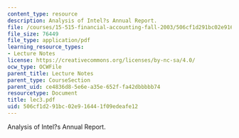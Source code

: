 ```yaml
---
content_type: resource
description: Analysis of Intel?s Annual Report.
file: /courses/15-515-financial-accounting-fall-2003/506cf1d291bc02e916441f09edeafe12_lec3.pdf
file_size: 76449
file_type: application/pdf
learning_resource_types:
- Lecture Notes
license: https://creativecommons.org/licenses/by-nc-sa/4.0/
ocw_type: OCWFile
parent_title: Lecture Notes
parent_type: CourseSection
parent_uid: ce4836d8-5e6e-a35e-652f-fa42dbbbbb74
resourcetype: Document
title: lec3.pdf
uid: 506cf1d2-91bc-02e9-1644-1f09edeafe12
---
```

Analysis of Intel?s Annual Report.